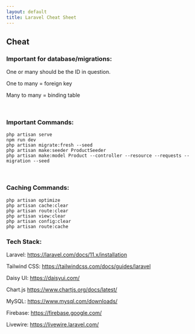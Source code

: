 ```yaml
---
layout: default
title: Laravel Cheat Sheet
---
```


<h2>Cheat</h2>
<h3>Important for database/migrations:</h3>
<p>One or many should be the ID in question.</p>
<p>One to many = foreign key</p>
<p>Many to many = binding table</p>
<br>

<h3>Important Commands:</h3>
<pre class="codesnippet">
<code>php artisan serve
npm run dev
php artisan migrate:fresh --seed
php artisan make:seeder ProductSeeder
php artisan make:model Product --controller --resource --requests --migration --seed</code></pre>
<br>

<h3>Caching Commands:</h3>
<pre class="codesnippet">
<code>php artisan optimize
php artisan cache:clear
php artisan route:clear
php artisan view:clear
php artisan config:clear
php artisan route:cache</code></pre>

<h3>Tech Stack:</h3>
<p>Laravel: <a href="https://laravel.com/docs/11.x/installation">https://laravel.com/docs/11.x/installation</a></p>
<p>Tailwind CSS: <a href="https://tailwindcss.com/docs/guides/laravel">https://tailwindcss.com/docs/guides/laravel</a></p>
<p>Daisy UI: <a href="https://daisyui.com/">https://daisyui.com/</a></p>
<p>Chart.js <a href="https://www.chartjs.org/docs/latest/">https://www.chartjs.org/docs/latest/</a></p>
<p>MySQL: <a href="https://www.mysql.com/downloads/">https://www.mysql.com/downloads/</a></p>
<p>Firebase: <a href="https://firebase.google.com/">https://firebase.google.com/</a></p>
<p>Livewire: <a href="https://livewire.laravel.com/">https://livewire.laravel.com/</a></p>



<!-- <button href="/views/laravel/quick_start">Back</button>-->
<!-- <button href="/views/laravel/quick_start">Next</button> -->

